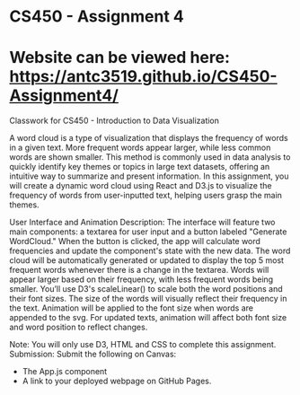 # CS450 - Assignment 4
# Website can be viewed here: https://antc3519.github.io/CS450-Assignment4/

Classwork for CS450 - Introduction to Data Visualization

A word cloud is a type of visualization that displays the frequency of words in a given text. More frequent words appear larger, while less common words are shown smaller. This method is commonly used in data analysis to quickly identify key themes or topics in large text datasets, offering an intuitive way to summarize and present information. In this assignment, you will create a dynamic word cloud using React and D3.js to visualize the frequency of words from user-inputted text, helping users grasp the main themes.

User Interface and Animation Description: The interface will feature two main components: a textarea for user input and a button labeled "Generate WordCloud." When the button is clicked, the app will calculate word frequencies and update the component's state with the new data. The word cloud will be automatically generated or updated to display the top 5 most frequent words whenever there is a change in the textarea. Words will appear larger based on their frequency, with less frequent words being smaller. You’ll use D3's scaleLinear() to scale both the word positions and their font sizes. The size of the words will visually reflect their frequency in the text. Animation will be applied to the font size when words are appended to the svg. For updated texts, animation will affect both font size and word position to reflect changes.

Note: You will only use D3, HTML and CSS to complete this assignment.
Submission: Submit the following on Canvas:
* The App.js component
* A link to your deployed webpage on GitHub Pages.

